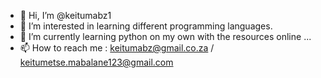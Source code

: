 - 👋 Hi, I’m @keitumabz1
- 👀 I’m interested in learning different programming languages.
- 🌱 I’m currently learning python on my own with  the resources online ...
- 📫 How to reach me : keitumabz@gmail.co.za / keitumetse.mabalane123@gmail.com

<!---
keitumabz1/keitumabz1 is a ✨ special ✨ repository because its `README.md` (this file) appears on your GitHub profile.
You can click the Preview link to take a look at your changes.
--->
